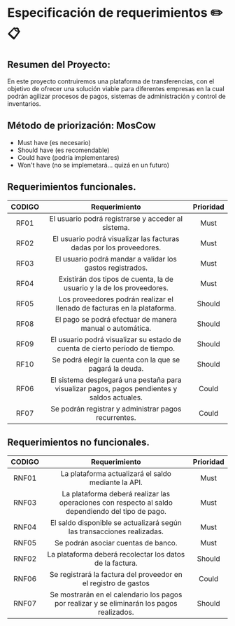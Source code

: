 # **Especificación de requerimientos** ✏️📋

## **Resumen del Proyecto:** 
 
En este proyecto contruiremos una plataforma de transferencias, con el objetivo de ofrecer una solución viable para diferentes empresas en la cual podrán agilizar procesos de pagos, sistemas de administración y control de inventarios.

## **Método de priorización:** MosCow

- Must have (es necesario)
- Should have (es recomendable)
- Could have (podría implementares)
- Won't have (no se implemetará... quizá en un futuro)


## **Requerimientos funcionales.**


|**CODIGO**|**Requerimiento**|**Prioridad**|
| :-: | :-: | :-: |
|RF01|El usuario podrá registrarse y acceder al sistema.|Must|
|RF02|El usuario podrá visualizar las facturas dadas por los proveedores.|Must|
|RF03|El usuario podrá mandar a validar los gastos registrados.|Must|
|RF04|Existirán dos tipos de cuenta, la de usuario y la de los proveedores.|Must|
|RF05|Los proveedores podrán realizar el llenado de facturas en la plataforma.|Should|
|RF08|El pago se podrá efectuar de manera manual o automática.|Should|
|RF09|El usuario podrá visualizar su estado de cuenta de cierto período de tiempo.|Should|
|RF10|Se podrá elegir la cuenta con la que se pagará la deuda.|Should|
|RF06|El sistema desplegará una pestaña para visualizar pagos, pagos pendientes y saldos actuales. |Could|
|RF07|Se podrán registrar y administrar pagos recurrentes. |Could|

## **Requerimientos no funcionales.**


|**CODIGO**|**Requerimiento**|**Prioridad**|
| :-: | :-: | :-: |
|RNF01|La plataforma actualizará el saldo mediante la API.|Must|
|RNF03|La plataforma deberá realizar las operaciones con respecto al saldo dependiendo del tipo de pago.|Must|
|RNF04|El saldo disponible se actualizará según las transacciones realizadas.|Must|
|RNF05|Se podrán asociar cuentas de banco. |Must|
|RNF02|La plataforma deberá recolectar los datos de la factura.|Should|
|RNF06|Se registrará la factura del proveedor en el registro de gastos|Could|
|RNF07|Se mostrarán en el calendario los pagos por realizar y se eliminarán los pagos realizados.|Should|

